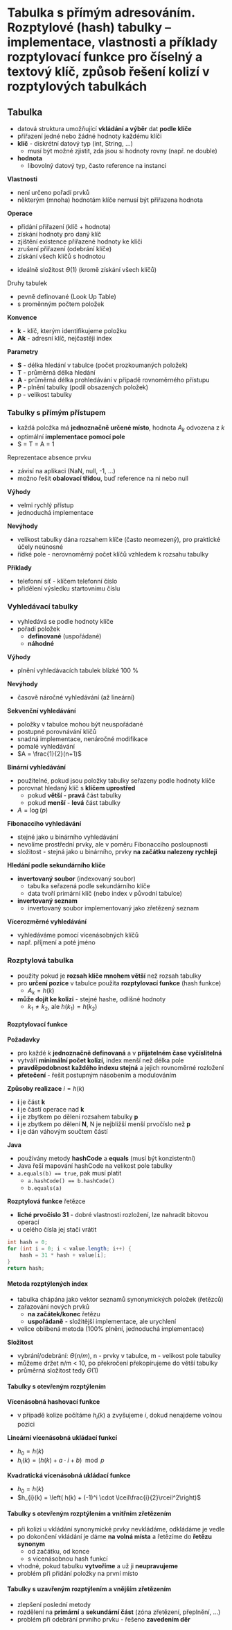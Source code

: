 # Tabulka s přímým adresováním. Rozptylové (hash) tabulky – implementace, vlastnosti a příklady rozptylovací funkce pro číselný a textový klíč, způsob řešení kolizí v rozptylových tabulkách

## Tabulka

- datová struktura umožňující **vkládání a výběr** dat **podle klíče**
- přiřazení jedné nebo žádné hodnoty každému klíči
- **klíč** - diskrétní datový typ (int, String, ...)
	- musí být možné zjistit, zda jsou si hodnoty rovny (např. ne double)
- **hodnota**
	- libovolný datový typ, často reference na instanci

**Vlastnosti**
- není určeno pořadí prvků
- některým (mnoha) hodnotám klíče nemusí být přiřazena hodnota

**Operace**
- přidání přiřazení (klíč + hodnota)
- získání hodnoty pro daný klíč
- zjištění existence přiřazené hodnoty ke klíči
- zrušení přiřazení (odebrání klíče)
- získání všech klíčů s hodnotou
+ ideálně složitost $\Theta(1)$ (kromě získání všech klíčů) 

Druhy tabulek
- pevně definované (Look Up Table)
- s proměnným počtem položek

**Konvence**
- **k** - klíč, kterým identifikujeme položku
- **Ak** - adresní klíč, nejčastěji index

**Parametry**
- **S** - délka hledání v tabulce (počet prozkoumaných položek)
- **T** - průměrná délka hledání
- **A** - průměrná délka prohledávání v případě rovnoměrného přístupu
- **P** - plnění tabulky (podíl obsazených položek)
- p - velikost tabulky

### Tabulky s přímým přístupem

- každá položka má **jednoznačně určené místo**, hodnota $A_{k}$ odvozena z $k$
- optimální **implementace pomocí pole**
- S = T = A = 1

Reprezentace absence prvku
- závisí na aplikaci (NaN, null, -1, ...)
- možno řešit **obalovací třídou**, buď reference na ni nebo null

**Výhody**
- velmi rychlý přístup
- jednoduchá implementace

**Nevýhody**
- velikost tabulky dána rozsahem klíče (často neomezený), pro praktické účely neúnosné
- řídké pole - nerovnoměrný počet klíčů vzhledem k rozsahu tabulky

**Příklady**
- telefonní síť - klíčem telefonní číslo
- přidělení výsledku startovnímu číslu

### Vyhledávací tabulky

- vyhledává se podle hodnoty klíče
- pořadí položek
	- **definované** (uspořádané)
	- **náhodné**

**Výhody**

- plnění vyhledávacích tabulek blízké 100 %

**Nevýhody**

- časově náročné vyhledávání (až lineární)

**Sekvenční vyhledávání**
- položky v tabulce mohou být neuspořádané
- postupné porovnávání klíčů
- snadná implementace, nenáročné modifikace
- pomalé vyhledávání
- $A = \frac{1}{2}(n+1)$

**Binární vyhledávání**
- použitelné, pokud jsou položky tabulky seřazeny podle hodnoty klíče
- porovnat hledaný klíč s **klíčem uprostřed**
	- pokud **větší** - **pravá** část tabulky
	- pokud **menší** - **levá** část tabulky
- $A = \log(p)$

**Fibonacciho vyhledávání**
- stejné jako u binárního vyhledávání
- nevolíme prostřední prvky, ale v poměru Fibonacciho posloupnosti
- složitost - stejná jako u binárního, prvky **na začátku nalezeny rychleji**

**Hledání podle sekundárního klíče**
- **invertovaný soubor** (indexovaný soubor)
	- tabulka seřazená podle sekundárního klíče
	- data tvoří primární klíč (nebo index v původní tabulce)
- **invertovaný seznam**
	- invertovaný soubor implementovaný jako zřetězený seznam

**Vícerozměrné vyhledávání**
- vyhledáváme pomocí vícenásobných klíčů
- např. příjmení a poté jméno

### Rozptylová tabulka

- použity pokud je **rozsah klíče mnohem větší** než rozsah tabulky
- pro **určení pozice** v tabulce použita **rozptylovací funkce** (hash funkce)
	- $A_{k} = h(k)$
- **může dojít ke kolizi** - stejné hashe, odlišné hodnoty
	- $k_{1} \neq k_{2}$, ale $h(k_{1}) = h(k_{2})$

#### Rozptylovací funkce

**Požadavky**
- pro každé $k$ **jednoznačně definovaná** a v **přijatelném čase vyčíslitelná**
- vytváří **minimální počet kolizí**, index menší než délka pole
- **pravděpodobnost každého indexu stejná** a jejich rovnoměrné rozložení
- **přetečení** - řešit postupným násobením a modulováním

**Způsoby realizace** $i = h(k)$
- **i** je část **k**
- **i** je částí operace nad **k**
- **i** je zbytkem po dělení rozsahem tabulky **p**
- **i** je zbytkem po dělení **N**, N je nejbližší menší prvočíslo než **p**
- **i** je dán váhovým součtem částí

**Java**
- používány metody **hashCode** a **equals** (musí být konzistentní)
- Java řeší mapování hashCode na velikost pole tabulky
- `a.equals(b) == true`, pak musí platit
	- `a.hashCode() == b.hashCode()`
	- `b.equals(a)`

**Rozptylová funkce** řetězce
- **liché prvočíslo 31** - dobré vlastnosti rozložení, lze nahradit bitovou operací
- u celého čísla jej stačí vrátit

```java
int hash = 0;
for (int i = 0; i < value.length; i++) {
	hash = 31 * hash + value[i];
}
return hash;
```

#### Metoda rozptýlených index

- tabulka chápána jako vektor seznamů synonymických položek (řetězců)
- zařazování nových prvků
	- **na začátek/konec** řetězu
	- **uspořádaně** - složitější implementace, ale urychlení
- velice oblíbená metoda (100% plnění, jednoduchá implementace)

**Složitost**
- vybrání/odebrání: $\Theta(n/m)$, n - prvky v tabulce, m - velikost pole tabulky
- můžeme držet n/m < 10, po překročení překopírujeme do větší tabulky
- průměrná složitost tedy $\Theta(1)$

#### Tabulky s otevřeným rozptýlením

**Vícenásobná hashovací funkce**
- v případě kolize počítáme $h_{i}(k)$ a zvyšujeme $i$, dokud nenajdeme volnou pozici

**Lineární vícenásobná ukládací funkcí**
- $h_{0} = h(k)$
- $h_{i}(k) = (h(k) + a \cdot i + b) \mod p$

**Kvadratická vícenásobná ukládací funkce**
- $h_{0} = h(k)$
- $h_{i}(k) = \left( h(k) + (-1)^i \cdot \lceil\frac{i}{2}\rceil^2\right)$

#### Tabulky s otevřeným rozptýlením a vnitřním zřetězením

- při kolizi u vkládání synonymické prvky nevkládáme, odkládáme je vedle
- po dokončení vkládání je dáme **na volná místa** a řetězíme do **řetězu synonym**
	- od začátku, od konce
	- s vícenásobnou hash funkcí
- vhodné, pokud tabulku **vytvoříme** a už ji **neupravujeme**
- problém při přidání položky na první místo

#### Tabulky s uzavřeným rozptýlením a vnějším zřetězením

- zlepšení poslední metody
- rozdělení na **primární** a **sekundární část** (zóna zřetězení, přeplnění, ...)
- problém při odebrání prvního prvku - řešeno **zavedením děr**